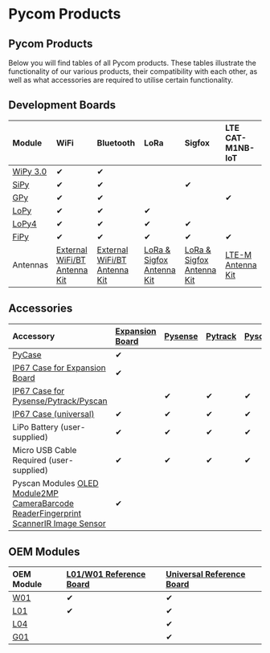 # Pycom Products

## Pycom Products

Below you will find tables of all Pycom products. These tables illustrate the functionality of our various products, their compatibility with each other, as well as what accessories are required to utilise certain functionality.

## Development Boards

| Module | WiFi | Bluetooth | LoRa | Sigfox | LTE CAT-M1NB-IoT |
| :--- | :--- | :--- | :--- | :--- | :--- |
| [ WiPy 3.0](product-info/development/wipy3.md) | ✔ | ✔ |  |  |  |
| [SiPy](product-info/development/sipy.md) | ✔ | ✔ |  | ✔ |  |
| [GPy](product-info/development/gpy.md) | ✔ | ✔ |  |  | ✔ |
| [LoPy](product-info/development/lopy.md) | ✔ | ✔ | ✔ |  |  |
| [LoPy4](product-info/development/lopy4.md) | ✔ | ✔ | ✔ | ✔ |  |
| [FiPy](product-info/development/fipy.md) | ✔ | ✔ | ✔ | ✔ | ✔ |
| Antennas | [External WiFi/BT Antenna Kit](https://pycom.io/product/external-wifi-antenna/) | [External WiFi/BT Antenna Kit](https://pycom.io/product/external-wifi-antenna/) | [LoRa & Sigfox Antenna Kit](https://pycom.io/product/lora-antenna-kit/) | [LoRa & Sigfox Antenna Kit](https://pycom.io/product/lora-antenna-kit/) | [LTE-M Antenna Kit](https://pycom.io/product/lte-m-antenna-kit/) |

## Accessories

| Accessory | [Expansion Board](product-info/boards/expansion3.md) | [Pysense](product-info/boards/pysense.md) | [Pytrack](product-info/boards/pytrack.md) | [Pyscan](product-info/boards/pyscan.md) |
| :--- | :--- | :--- | :--- | :--- |
| [PyCase](https://pycom.io/product/pycase/) | ✔ |  |  |  |
| [IP67 Case for Expansion Board](https://pycom.io/product/ip67-expansion-board-case/) | ✔ |  |  |  |
| [IP67 Case for Pysense/Pytrack/Pyscan](https://pycom.io/product/ip67-case/) |  | ✔ | ✔ | ✔ |
| [IP67 Case \(universal\)](https://pycom.io/product/universal-ip67-case/) | ✔ | ✔ | ✔ | ✔ |
| LiPo Battery \(user-supplied\) | ✔ | ✔ | ✔ | ✔ |
| Micro USB Cable  Required \(user-supplied\) | ✔ | ✔ | ✔ | ✔ |
| Pyscan Modules [OLED Module](https://pycom.io/product/oled-screen/)[2MP Camera](https://pycom.io/product/2mp-camera/)[Barcode Reader](https://pycom.io/product/barcode-reader)[Fingerprint Scanner](https://pycom.io/product/fingerprint-scanner/)[IR Image Sensor](https://pycom.io/product/infared-image-sensor/) | ✔ |  |  |  |

## OEM Modules

| OEM Module | [L01/W01 Reference Board](product-info/oem/l01_reference.md) | [Universal Reference Board](product-info/oem/universal_reference.md) |
| :--- | :--- | :--- |
| [W01](product-info/oem/w01.md) | ✔ | ✔ |
| [L01](product-info/oem/l01.md) | ✔ | ✔ |
| [L04](product-info/oem/l04.md) |  | ✔ |
| [G01](product-info/oem/g01.md) |  | ✔ |

